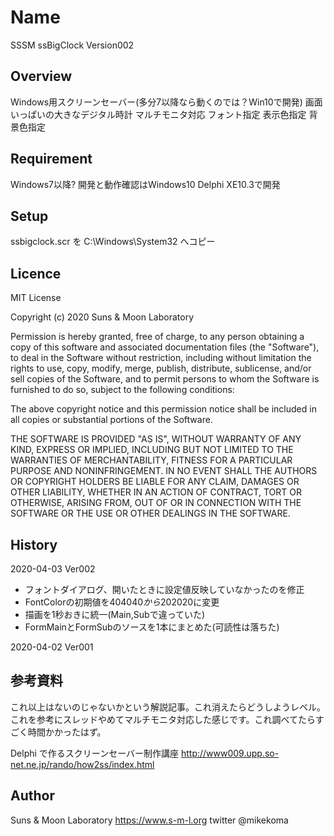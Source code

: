 # Name

SSSM ssBigClock Version002

## Overview

Windows用スクリーンセーバー(多分7以降なら動くのでは？Win10で開発)
画面いっぱいの大きなデジタル時計
マルチモニタ対応
フォント指定
表示色指定
背景色指定

## Requirement

Windows7以降?
開発と動作確認はWindows10
Delphi XE10.3で開発

## Setup

ssbigclock.scr を C:\Windows\System32 へコピー

## Licence

MIT License

Copyright (c) 2020 Suns & Moon Laboratory

Permission is hereby granted, free of charge, to any person obtaining a copy
of this software and associated documentation files (the "Software"), to deal
in the Software without restriction, including without limitation the rights
to use, copy, modify, merge, publish, distribute, sublicense, and/or sell
copies of the Software, and to permit persons to whom the Software is
furnished to do so, subject to the following conditions:

The above copyright notice and this permission notice shall be included in all
copies or substantial portions of the Software.

THE SOFTWARE IS PROVIDED "AS IS", WITHOUT WARRANTY OF ANY KIND, EXPRESS OR
IMPLIED, INCLUDING BUT NOT LIMITED TO THE WARRANTIES OF MERCHANTABILITY,
FITNESS FOR A PARTICULAR PURPOSE AND NONINFRINGEMENT. IN NO EVENT SHALL THE
AUTHORS OR COPYRIGHT HOLDERS BE LIABLE FOR ANY CLAIM, DAMAGES OR OTHER
LIABILITY, WHETHER IN AN ACTION OF CONTRACT, TORT OR OTHERWISE, ARISING FROM,
OUT OF OR IN CONNECTION WITH THE SOFTWARE OR THE USE OR OTHER DEALINGS IN THE
SOFTWARE.

## History

2020-04-03 Ver002
 - フォントダイアログ、開いたときに設定値反映していなかったのを修正
 - FontColorの初期値を$404040から$202020に変更
 - 描画を1秒おきに統一(Main,Subで違っていた)
 - FormMainとFormSubのソースを1本にまとめた(可読性は落ちた)


2020-04-02 Ver001

## 参考資料
これ以上はないのじゃないかという解説記事。これ消えたらどうしようレベル。
これを参考にスレッドやめてマルチモニタ対応した感じです。これ調べてたらすごく時間かかったはず。

Delphi で作るスクリーンセーバー制作講座
http://www009.upp.so-net.ne.jp/rando/how2ss/index.html

## Author

Suns & Moon Laboratory
https://www.s-m-l.org
twitter @mikekoma